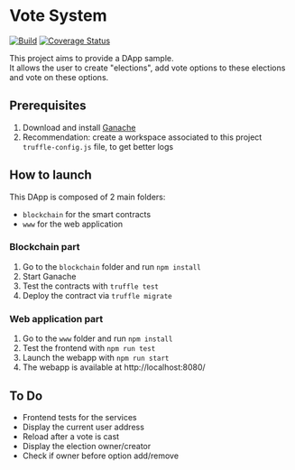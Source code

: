 # Vote System

[![Build](https://github.com/alainncls/vote-system/actions/workflows/pipeline.yml/badge.svg)](https://github.com/alainncls/vote-system/actions/workflows/pipeline.yml)
[![Coverage Status](https://coveralls.io/repos/github/alainncls/vote-system/badge.svg?branch=github-actions)](https://coveralls.io/github/alainncls/vote-system?branch=github-actions)

This project aims to provide a DApp sample.  
It allows the user to create "elections", add vote options to these elections and vote on these options.

## Prerequisites

1. Download and install [Ganache](https://www.trufflesuite.com/ganache)
2. Recommendation: create a workspace associated to this project `truffle-config.js` file, to get better logs

## How to launch

This DApp is composed of 2 main folders:

* `blockchain` for the smart contracts
* `www` for the web application

### Blockchain part

1. Go to the `blockchain` folder and run `npm install`
2. Start Ganache
3. Test the contracts with `truffle test`
4. Deploy the contract via `truffle migrate`

### Web application part

1. Go to the `www` folder and run `npm install`
2. Test the frontend with `npm run test`
3. Launch the webapp with `npm run start`
4. The webapp is available at http://localhost:8080/

## To Do

* Frontend tests for the services
* Display the current user address
* Reload after a vote is cast
* Display the election owner/creator
* Check if owner before option add/remove